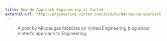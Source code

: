 ```yaml
---
title: How We Approach Engineering at Vinted
external-url: http://engineering.vinted.com/2018/09/04/how-we-approach-engineering-at-vinted/
---
```


> A post by Mindaugas Mozūras on Vinted Engineering blog about Vinted's approach to Engineering.
